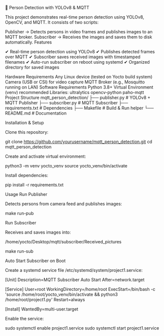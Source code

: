 🧠 Person Detection with YOLOv8 & MQTT

This project demonstrates real-time person detection using YOLOv8, OpenCV, and MQTT.
It consists of two scripts:

Publisher → Detects persons in video frames and publishes images to an MQTT broker.
Subscriber → Receives the images and saves them to disk automatically.
Features

✔ Real-time person detection using YOLOv8
✔ Publishes detected frames over MQTT
✔ Subscriber saves received images with timestamped filenames
✔ Auto-run subscriber on reboot using systemd
✔ Organized directory for saved images

Hardware Requirements
Any Linux device (tested on Yocto build system)
Camera (USB or CSI) for video capture
MQTT Broker (e.g., Mosquitto running on LAN)
Software Requirements
Python 3.8+
Virtual Environment (venv) recommended
Libraries:
ultralytics
opencv-python
paho-mqtt
Project Structure
mqtt_person_detection/
├── publisher.py        # YOLOv8 + MQTT Publisher
├── subscriber.py       # MQTT Subscriber
├── requirements.txt    # Dependencies
├── Makefile            # Build & Run helper
└── README.md           # Documentation

Installation & Setup

Clone this repository:

git clone https://github.com/yourusername/mqtt_person_detection.git
cd mqtt_person_detection


Create and activate virtual environment:

python3 -m venv yocto_venv
source yocto_venv/bin/activate


Install dependencies:

pip install -r requirements.txt

Usage
Run Publisher

Detects persons from camera feed and publishes images:

make run-pub

Run Subscriber

Receives and saves images into:

/home/yocto/Desktop/mqtt/subscriber/Received_pictures

make run-sub

Auto Start Subscriber on Boot

Create a systemd service file /etc/systemd/system/project1.service:

[Unit]
Description=MQTT Subscriber Auto Start
After=network.target

[Service]
User=root
WorkingDirectory=/home/root
ExecStart=/bin/bash -c 'source /home/root/yocto_venv/bin/activate && python3 /home/root/project1.py'
Restart=always

[Install]
WantedBy=multi-user.target


Enable the service:

sudo systemctl enable project1.service
sudo systemctl start project1.service
